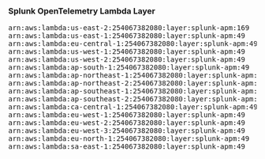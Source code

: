 <h3>Splunk OpenTelemetry Lambda Layer</h3>

<pre>
arn:aws:lambda:us-east-2:254067382080:layer:splunk-apm:169
arn:aws:lambda:us-east-1:254067382080:layer:splunk-apm:49
arn:aws:lambda:eu-central-1:254067382080:layer:splunk-apm:49
arn:aws:lambda:us-west-1:254067382080:layer:splunk-apm:49
arn:aws:lambda:us-west-2:254067382080:layer:splunk-apm:49
arn:aws:lambda:ap-south-1:254067382080:layer:splunk-apm:49
arn:aws:lambda:ap-northeast-1:254067382080:layer:splunk-apm:49
arn:aws:lambda:ap-northeast-2:254067382080:layer:splunk-apm:49
arn:aws:lambda:ap-southeast-1:254067382080:layer:splunk-apm:49
arn:aws:lambda:ap-southeast-2:254067382080:layer:splunk-apm:49
arn:aws:lambda:ca-central-1:254067382080:layer:splunk-apm:49
arn:aws:lambda:eu-west-1:254067382080:layer:splunk-apm:49
arn:aws:lambda:eu-west-2:254067382080:layer:splunk-apm:49
arn:aws:lambda:eu-west-3:254067382080:layer:splunk-apm:49
arn:aws:lambda:eu-north-1:254067382080:layer:splunk-apm:49
arn:aws:lambda:sa-east-1:254067382080:layer:splunk-apm:49
</pre>